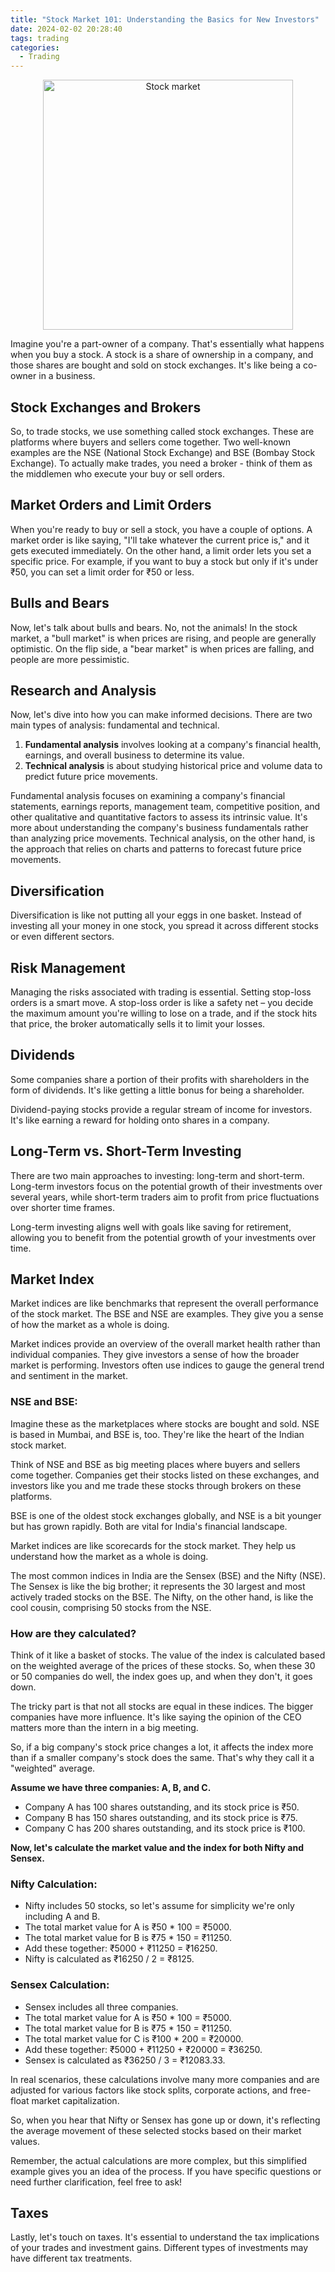 ```yaml
---
title: "Stock Market 101: Understanding the Basics for New Investors"
date: 2024-02-02 20:28:40
tags: trading
categories:
  - Trading
---
```

<center>
    <img src="https://i.ibb.co/3rxc5J3/2199d24c-fbd0-42ff-8500-c948128d27b4.jpg" alt="Stock market" border="0" width="400px">
</center>

Imagine you're a part-owner of a company. That's essentially what happens when you buy a stock. A stock is a share of ownership in a company, and those shares are bought and sold on stock exchanges. It's like being a co-owner in a business.
<!--more-->

## Stock Exchanges and Brokers
So, to trade stocks, we use something called stock exchanges. These are platforms where buyers and sellers come together. Two well-known examples are the NSE (National Stock Exchange) and BSE (Bombay Stock Exchange). To actually make trades, you need a broker - think of them as the middlemen who execute your buy or sell orders.

## Market Orders and Limit Orders
When you're ready to buy or sell a stock, you have a couple of options. A market order is like saying, "I'll take whatever the current price is," and it gets executed immediately. On the other hand, a limit order lets you set a specific price. For example, if you want to buy a stock but only if it's under ₹50, you can set a limit order for ₹50 or less.

## Bulls and Bears
Now, let's talk about bulls and bears. No, not the animals! In the stock market, a "bull market" is when prices are rising, and people are generally optimistic. On the flip side, a "bear market" is when prices are falling, and people are more pessimistic.

## Research and Analysis
Now, let's dive into how you can make informed decisions. There are two main types of analysis: fundamental and technical.
<ol>
    <li><b>Fundamental analysis</b> involves looking at a company's financial health, earnings, and overall business to determine its value.</li>
    <li><b>Technical analysis</b> is about studying historical price and volume data to predict future price movements.</li>
</ol>

Fundamental analysis focuses on examining a company's financial statements, earnings reports, management team, competitive position, and other qualitative and quantitative factors to assess its intrinsic value. It's more about understanding the company's business fundamentals rather than analyzing price movements. Technical analysis, on the other hand, is the approach that relies on charts and patterns to forecast future price movements.

## Diversification
Diversification is like not putting all your eggs in one basket. Instead of investing all your money in one stock, you spread it across different stocks or even different sectors.

## Risk Management
Managing the risks associated with trading is essential. Setting stop-loss orders is a smart move. A stop-loss order is like a safety net – you decide the maximum amount you're willing to lose on a trade, and if the stock hits that price, the broker automatically sells it to limit your losses.

## Dividends
Some companies share a portion of their profits with shareholders in the form of dividends. It's like getting a little bonus for being a shareholder.

Dividend-paying stocks provide a regular stream of income for investors. It's like earning a reward for holding onto shares in a company.

## Long-Term vs. Short-Term Investing
There are two main approaches to investing: long-term and short-term. Long-term investors focus on the potential growth of their investments over several years, while short-term traders aim to profit from price fluctuations over shorter time frames.

Long-term investing aligns well with goals like saving for retirement, allowing you to benefit from the potential growth of your investments over time.

## Market Index
Market indices are like benchmarks that represent the overall performance of the stock market. The BSE and NSE are examples. They give you a sense of how the market as a whole is doing.

Market indices provide an overview of the overall market health rather than individual companies. They give investors a sense of how the broader market is performing. Investors often use indices to gauge the general trend and sentiment in the market.

### NSE and BSE:
Imagine these as the marketplaces where stocks are bought and sold. NSE is based in Mumbai, and BSE is, too. They're like the heart of the Indian stock market.

Think of NSE and BSE as big meeting places where buyers and sellers come together. Companies get their stocks listed on these exchanges, and investors like you and me trade these stocks through brokers on these platforms.

BSE is one of the oldest stock exchanges globally, and NSE is a bit younger but has grown rapidly. Both are vital for India's financial landscape.

Market indices are like scorecards for the stock market. They help us understand how the market as a whole is doing.

The most common indices in India are the Sensex (BSE) and the Nifty (NSE). The Sensex is like the big brother; it represents the 30 largest and most actively traded stocks on the BSE. The Nifty, on the other hand, is like the cool cousin, comprising 50 stocks from the NSE.

### How are they calculated?
Think of it like a basket of stocks. The value of the index is calculated based on the weighted average of the prices of these stocks. So, when these 30 or 50 companies do well, the index goes up, and when they don't, it goes down.

The tricky part is that not all stocks are equal in these indices. The bigger companies have more influence. It's like saying the opinion of the CEO matters more than the intern in a big meeting.

So, if a big company's stock price changes a lot, it affects the index more than if a smaller company's stock does the same. That's why they call it a "weighted" average.

**Assume we have three companies: A, B, and C.**

- Company A has 100 shares outstanding, and its stock price is ₹50.
- Company B has 150 shares outstanding, and its stock price is ₹75.
- Company C has 200 shares outstanding, and its stock price is ₹100.

**Now, let's calculate the market value and the index for both Nifty and Sensex.**

### Nifty Calculation:

- Nifty includes 50 stocks, so let's assume for simplicity we're only including A and B.
- The total market value for A is ₹50 * 100 = ₹5000.
- The total market value for B is ₹75 * 150 = ₹11250.
- Add these together: ₹5000 + ₹11250 = ₹16250.
- Nifty is calculated as ₹16250 / 2 = ₹8125.

### Sensex Calculation:

- Sensex includes all three companies.
- The total market value for A is ₹50 * 100 = ₹5000.
- The total market value for B is ₹75 * 150 = ₹11250.
- The total market value for C is ₹100 * 200 = ₹20000.
- Add these together: ₹5000 + ₹11250 + ₹20000 = ₹36250.
- Sensex is calculated as ₹36250 / 3 = ₹12083.33.

In real scenarios, these calculations involve many more companies and are adjusted for various factors like stock splits, corporate actions, and free-float market capitalization.

So, when you hear that Nifty or Sensex has gone up or down, it's reflecting the average movement of these selected stocks based on their market values.

Remember, the actual calculations are more complex, but this simplified example gives you an idea of the process. If you have specific questions or need further clarification, feel free to ask!

## Taxes
Lastly, let's touch on taxes. It's essential to understand the tax implications of your trades and investment gains. Different types of investments may have different tax treatments.